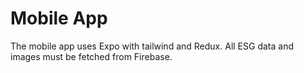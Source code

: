 # Mobile App

The mobile app uses Expo with tailwind and Redux. All ESG data and images must be fetched from Firebase.